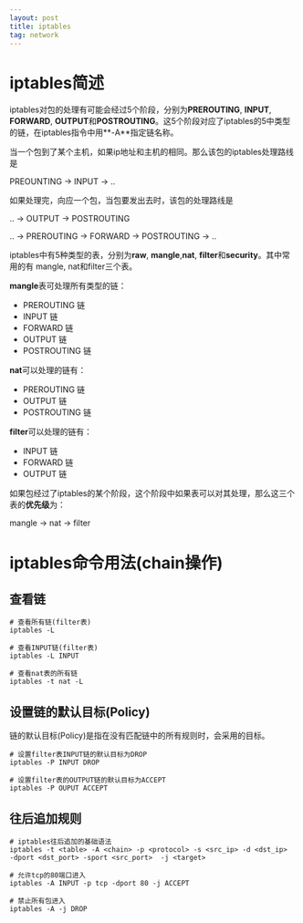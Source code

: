 ```yaml
---
layout: post
title: iptables
tag: network
---
```


# iptables简述

iptables对包的处理有可能会经过5个阶段，分别为**PREROUTING**, **INPUT**, **FORWARD**, **OUTPUT**和**POSTROUTING**。这5个阶段对应了iptables的5中类型的链，在iptables指令中用**-A**指定链名称。

当一个包到了某个主机，如果ip地址和主机的相同。那么该包的iptables处理路线是

PREOUNTING -> INPUT -> ..

如果处理完，向应一个包，当包要发出去时，该包的处理路线是

.. -> OUTPUT -> POSTROUTING

.. -> PREROUTING -> FORWARD -> POSTROUTING -> ..


iptables中有5种类型的表，分别为**raw**, **mangle**,**nat**, **filter**和**security**。其中常用的有 mangle, nat和filter三个表。

**mangle**表可处理所有类型的链：
- PREROUTING 链
- INPUT 链
- FORWARD 链
- OUTPUT 链
- POSTROUTING 链

**nat**可以处理的链有：
- PREROUTING 链
- OUTPUT 链
- POSTROUTING 链

**filter**可以处理的链有：
- INPUT 链
- FORWARD 链
- OUTPUT 链

如果包经过了iptables的某个阶段，这个阶段中如果表可以对其处理，那么这三个表的**优先级**为：

mangle -> nat -> filter


# iptables命令用法(chain操作)

## 查看链

```shell
# 查看所有链(filter表)
iptables -L

# 查看INPUT链(filter表)
iptables -L INPUT

# 查看nat表的所有链
iptables -t nat -L
```

## 设置链的默认目标(Policy)

链的默认目标(Policy)是指在没有匹配链中的所有规则时，会采用的目标。

```shell
# 设置filter表INPUT链的默认目标为DROP
iptables -P INPUT DROP

# 设置filter表的OUTPUT链的默认目标为ACCEPT
iptables -P OUPUT ACCEPT
```

## 往后追加规则

```shell
# iptables往后追加的基础语法
iptables -t <table> -A <chain> -p <protocol> -s <src_ip> -d <dst_ip>  -dport <dst_port> -sport <src_port>  -j <target>

# 允许tcp的80端口进入
iptables -A INPUT -p tcp -dport 80 -j ACCEPT

# 禁止所有包进入
iptables -A -j DROP
```
